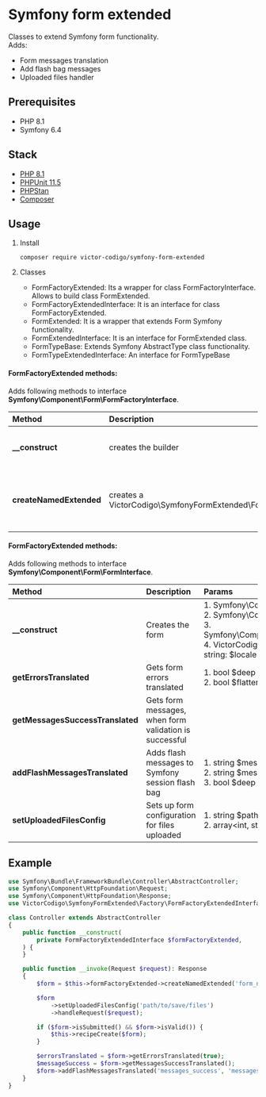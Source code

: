 # Symfony form extended
Classes to extend Symfony form functionality.
<br>Adds:
- Form messages translation
- Add flash bag messages
- Uploaded files handler


## Prerequisites
  - PHP 8.1
  - Symfony 6.4

## Stack
- [PHP 8.1](https://www.php.net/)
- [PHPUnit 11.5](https://phpunit.de/index.html)
- [PHPStan](https://phpstan.org)
- [Composer](https://getcomposer.org/)

## Usage
  1. Install

     ```
     composer require victor-codigo/symfony-form-extended
     ```

 3. Classes
    - FormFactoryExtended: Its a wrapper for class FormFactoryInterface. Allows to build class FormExtended.
    - FormFactoryExtendedInterface: It is an interface for class FormFactoryExtended.
    - FormExtended: It is a wrapper that extends Form Symfony functionality.
    - FormExtendedInterface: It is an interface for FormExtended class.
    - FormTypeBase: Extends Symfony AbstractType class functionality.
    - FormTypeExtendedInterface: An interface for FormTypeBase

#### FormFactoryExtended methods:
Adds following methods to interface **Symfony\Component\Form\FormFactoryInterface**.

| Method | Description | Params | Return |
|:-------------|:-------------|:-------------|:-----|
| **__construct** | creates the builder | 1. Symfony\Component\Form\FormFactoryInterface <br>2. Symfony\Contracts\Translation\TranslatorInterface <br>3. VictorCodigo\UploadFile\Adapter\UploadFileService <br>4. Symfony\Component\HttpFoundation\RequestStack | VictorCodigo\SymfonyFormExtended\Factory |
| **createNamedExtended** | creates a VictorCodigo\SymfonyFormExtended\FormFormExtended | 1. Symfony\Component\Form\FormInterface <br>2. Symfony\Contracts\Translation\TranslatorInterface <br>3. Symfony\Component\HttpFoundation\Session\Flash\FlashBagInterface <br>4. VictorCodigo\UploadFile\Adapter\UploadFileService <br>5. string: $locale | VictorCodigo\SymfonyFormExtended\Form\FormExtendedInterface |

#### FormFactoryExtended methods:
Adds following methods to interface **Symfony\Component\Form\FormInterface**.

| Method | Description | Params | Return |
|:-------------|:-------------|:-------------|:-----|
| **__construct** | Creates the form | 1. Symfony\Component\Form\FormInterface <br>2. Symfony\Contracts\Translation\TranslatorInterface <br>3. Symfony\Component\HttpFoundation\Session\Flash\FlashBagInterface <br>4. VictorCodigo\UploadFile\Adapter\UploadFileService <br> string: $locale | VictorCodigo\SymfonyFormExtended\Form\FormExtended |
| **getErrorsTranslated** | Gets form errors translated | 1. bool $deep <br>2. bool $flatten | Symfony\Component\Form\FormErrorIterator |
| **getMessagesSuccessTranslated** | Gets form messages, when form validation is successful |  |  Doctrine\Common\Collections\Collection |
| **addFlashMessagesTranslated** | Adds flash messages to Symfony session flash bag |1. string $messagesSuccessType <br>2. string $messagesErrorType <br>3. bool $deep |  |
| **setUploadedFilesConfig** | Sets up form configuration for files uploaded | 1. string $pathToSaveUploadedFiles <br>2. array<int, string> $filenamesToBeReplacedByUploaded | VictorCodigo\SymfonyFormExtended\Form\FormExtended |

## Example

```php
use Symfony\Bundle\FrameworkBundle\Controller\AbstractController;
use Symfony\Component\HttpFoundation\Request;
use Symfony\Component\HttpFoundation\Response;
use VictorCodigo\SymfonyFormExtended\Factory\FormFactoryExtendedInterface;

class Controller extends AbstractController
{
    public function __construct(
        private FormFactoryExtendedInterface $formFactoryExtended,
    ) {
    }

    public function __invoke(Request $request): Response
    {
        $form = $this->formFactoryExtended->createNamedExtended('form_name', FormType::class, 'en');

        $form
            ->setUploadedFilesConfig('path/to/save/files')
            ->handleRequest($request);

        if ($form->isSubmitted() && $form->isValid()) {
            $this->recipeCreate($form);
        }

        $errorsTranslated = $form->getErrorsTranslated(true);
        $messageSuccess = $form->getMessagesSuccessTranslated();
        $form->addFlashMessagesTranslated('messages_success', 'messages_error', true);
    }
}
```
